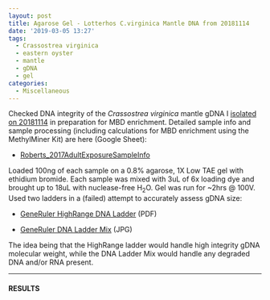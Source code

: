 ```yaml
---
layout: post
title: Agarose Gel - Lotterhos C.virginica Mantle DNA from 20181114
date: '2019-03-05 13:27'
tags:
  - Crassostrea virginica
  - eastern oyster
  - mantle
  - gDNA
  - gel
categories:
  - Miscellaneous
---
```

Checked DNA integrity of the _Crassostrea virginica_ mantle gDNA I [isolated on 20181114](https://robertslab.github.io/sams-notebook/2018/11/14/DNA-Isolation-and-Quantification-Lotterhos-C.virginica-Mantle-DNA.html) in preparation for MBD enrichment. Detailed sample info and sample processing (including calculations for MBD enrichment using the MethylMiner Kit) are here (Google Sheet):

- [Roberts_2017AdultExposureSampleInfo](https://docs.google.com/spreadsheets/d/1cDLmp6jKf37gnPTwHDR07dNt-t3_jzGE2TC2afagouM/edit?usp=sharing)

Loaded 100ng of each sample on a 0.8% agarose, 1X Low TAE gel with ethidium bromide. Each sample was mixed with 3uL of 6x loading dye and brought up to 18uL with nuclease-free H<sub>2</sub>O. Gel was run for ~2hrs @ 100V. Used two ladders in a (failed) attempt to accurately assess gDNA size:

- [GeneRuler HighRange DNA Ladder](https://github.com/RobertsLab/resources/blob/master/protocols/Commercial_Protocols/ThermoFisher_GeneRuler_HighRange_DNALadder_50ug.pdf) (PDF)

- [GeneRuler DNA Ladder Mix](https://github.com/RobertsLab/resources/blob/master/protocols/Commercial_Protocols/ThermoFisher_OgeneRuler_DNA_Ladder_Mix_F100439.jpg) (JPG)

The idea being that the HighRange ladder would handle high integrity gDNA molecular weight, while the DNA Ladder Mix would handle any degraded DNA and/or RNA present.

---

#### RESULTS
